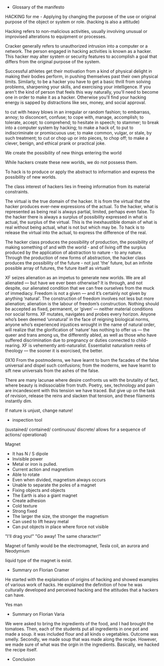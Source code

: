 * Glossary of the manifesto

HACKING for me - Applying by changing the purpose of the use or original purpose of the object or system or role.
(hacking is also a attitude)

Hacking refers to non-malicious activities, usually involving unusual or improvised alterations to equipment or processes.

Cracker generally refers to unauthorized intrusion into a computer or a network. The person engaged in hacking activities is known as a hacker. This hacker may alter system or security features to accomplish a goal that differs from the original purpose of the system.

Successful athletes get their motivation from a kind of physical delight in making their bodies perform, in pushing themselves past their own physical limits. Similarly, to be a hacker you have to get a basic thrill from solving problems, sharpening your skills, and exercising your intelligence.
If you aren't the kind of person that feels this way naturally, you'll need to become one in order to make it as a hacker. Otherwise you'll find your hacking energy is sapped by distractions like sex, money, and social approval.

to cut with heavy blows in an irregular or random fashion;
to embarrass, annoy; to disconcert, confuse;
to cope with, manage, accomplish; to tolerate, accept; to comprehend;
to hesitate in speech; to stammer;
to break into a computer system by hacking;
to make a hack of, to put to indiscriminate or promiscuous use; to make common, vulgar, or stale, by such treatment;
to cut or chop up or into pieces, to chop off;
to make a clever, benign, and ethical prank or practical joke.

We create the possibility of new things entering the world

While hackers create these new worlds, we do not possess them. 

To hack is to produce or apply the abstract to information and express the possibility of new worlds.

The class interest of hackers lies in freeing information from its material constraints.

The virtual is the true domain of the hacker. It is from the virtual that the hacker produces ever-new expressions of the actual. To the hacker, what is represented as being real is always partial, limited, perhaps even false. To the hacker there is always a surplus of possibility expressed in what is actual, the surplus of the virtual. This is the inexhaustible domain of what is real without being actual, what is not but which may be. To hack is to release the virtual into the actual, to express the difference of the real.

The hacker class produces the possibility of production, the possibility of making something of and with the world - and of living off the surplus produced by the application of abstraction to nature - to any nature. Through the production of new forms of abstraction, the hacker class produces the possibility of the future - not just 'the' future, but an infinite possible array of futures, the future itself as virtualit

XF seizes alienation as an impetus to generate new worlds. We are all alienated — but have we ever been otherwise? It is through, and not despite, our alienated condition that we can free ourselves from the muck of immediacy. Freedom is not a given — and it’s certainly not given by anything ‘natural’. The construction of freedom involves not less but more alienation; alienation is the labour of freedom’s construction. Nothing should be accepted as fixed, permanent, or ‘given’ — neither material conditions nor social forms. XF mutates, navigates and probes every horizon. Anyone who’s been deemed ‘unnatural’ in the face of reigning biological norms, anyone who’s experienced injustices wrought in the name of natural order, will realize that the glorification of ‘nature’ has nothing to offer us — the queer and trans among us, the differently abled, as well as those who have suffered discrimination due to pregnancy or duties connected to child-rearing. XF is vehemently anti-naturalist. Essentialist naturalism reeks of theology — the sooner it is exorcised, the better.

0X10
From the postmoderns, we have learnt to burn the facades of the false universal and dispel such confusions; from the moderns, we have learnt to sift new universals from the ashes of the false.

There are many lacunae where desire confronts us with the brutality of fact, where beauty is indissociable from truth. 
Poetry, sex, technology and pain are incandescent with this tension we have traced. But give up on the task of revision, release the reins and slacken that tension, and these filaments instantly dim.

If nature is unjust, change nature!


* inspection tool

(sustained/ contained/ continuous/ discrete/ allows for a sequence of actions/ operational)

Magnet 

- It has N / S dipole
- Invisible power
- Metal or iron is pulled.
- Current action and magnetism
- Able to rotate
- Even when divided, magnetism always occurs
- Unable to separate the poles of a magnet
- Fixing objects and objects
- The Earth is also a giant magnet
- Create adhesion
- Cold texture
- Strong fixed
- The larger the size, the stronger the magnetism
- Can used to lift heavy metal
- Can put objects in place where force not visible

 "I'll drag you!"  "Go away! The same character!"

Magnet of family would be the electromagnet, Tesla coil, an aurora and Neodymium 

liquid type of the magnet is exist.


* Summary on Florian Cramer

He started with the explaination of origins of hacking and showed examples of various work of hacks. He explained the definition of how he was culturally developed and perceived hacking and the attitudes that a hackers can have.

Yes man

* Summary on Florian Varia

We were asked to bring the ingredients of the food, and I had brought the tomatoes. Then, each of the students put all ingredients in one pot and made a soup. it was included flour and all kinds o vegetables. Outcome was smelly.
Secondly, we made soup that was made along the recipe. However, we made sure of what was the orgin in the ingredients.
Basically, we hacked the recipe itself.


* Conclusion 





